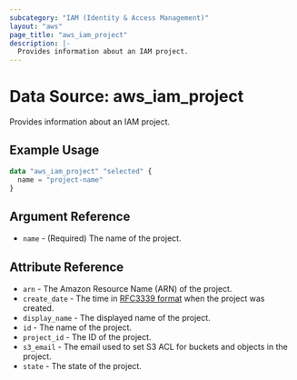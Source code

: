 ```yaml
---
subcategory: "IAM (Identity & Access Management)"
layout: "aws"
page_title: "aws_iam_project"
description: |-
  Provides information about an IAM project.
---
```


[RFC3339 format]: https://datatracker.ietf.org/doc/html/rfc3339#section-5.8

# Data Source: aws_iam_project

Provides information about an IAM project.

## Example Usage

```terraform
data "aws_iam_project" "selected" {
  name = "project-name"
}
```

## Argument Reference

* `name` - (Required) The name of the project.

## Attribute Reference

* `arn` - The Amazon Resource Name (ARN) of the project.
* `create_date` - The time in [RFC3339 format] when the project was created.
* `display_name` - The displayed name of the project.
* `id` - The name of the project.
* `project_id` - The ID of the project.
* `s3_email` - The email used to set S3 ACL for buckets and objects in the project.
* `state` - The state of the project.
